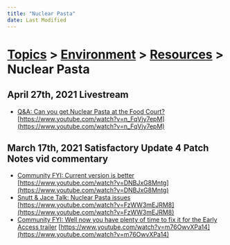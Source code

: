 ```yaml
---
title: "Nuclear Pasta"
date: Last Modified
---
```

# [Topics](../../../topics.md) > [Environment](../../../topics/environment.md) > [Resources](../../../topics/environment/resources.md) > Nuclear Pasta

## April 27th, 2021 Livestream
* [Q&A: Can you get Nuclear Pasta at the Food Court?](../../../transcriptions/yt-n_FqVjy7epM.md) [https://www.youtube.com/watch?v=n_FqVjy7epM](https://www.youtube.com/watch?v=n_FqVjy7epM)

## March 17th, 2021 Satisfactory Update 4 Patch Notes vid commentary
* [Community FYI: Current version is better](../../../transcriptions/yt-DNBJxG8Mntg.md) [https://www.youtube.com/watch?v=DNBJxG8Mntg](https://www.youtube.com/watch?v=DNBJxG8Mntg)
* [Snutt & Jace Talk: Nuclear Pasta issues](../../../transcriptions/yt-FzWW3mEJRM8.md) [https://www.youtube.com/watch?v=FzWW3mEJRM8](https://www.youtube.com/watch?v=FzWW3mEJRM8)
* [Community FYI: Well now you have plenty of time to fix it for the Early Access trailer](../../../transcriptions/yt-m76OwvXPa14.md) [https://www.youtube.com/watch?v=m76OwvXPa14](https://www.youtube.com/watch?v=m76OwvXPa14)
